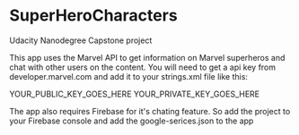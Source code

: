 # SuperHeroCharacters
Udacity Nanodegree Capstone project

This app uses the Marvel API to get information on Marvel superheros and chat with other users on the content.
You will need to get a api key from developer.marvel.com and add it to your strings.xml file like this:

 <string name="public_apikey">YOUR_PUBLIC_KEY_GOES_HERE</string>
 <string name="private_apikey">YOUR_PRIVATE_KEY_GOES_HERE</string>
 
 The app also requires Firebase for it's chating feature. So add the project to your Firebase console and add the google-serices.json to the app

